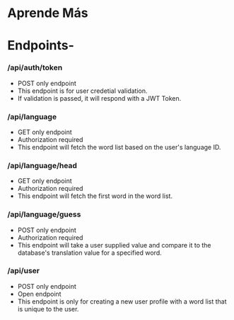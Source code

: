 # Aprende Más

# Endpoints- 

### /api/auth/token
* POST only endpoint
* This endpoint is for user credetial validation.
* If validation is passed, it will respond with a JWT Token.

### /api/language
* GET only endpoint
* Authorization required
* This endpoint will fetch the word list based on the user's language ID.

### /api/language/head
* GET only endpoint
* Authorization required
* This endpoint will fetch the first word in the word list.

### /api/language/guess
* POST only endpoint
* Authorization required
* This endpoint will take a user supplied value and compare it to the database's translation value for a specified word.

### /api/user
* POST only endpoint
* Open endpoint
* This endpoint is only for creating a new user profile with a word list that is unique to the user.